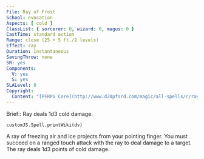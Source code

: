 ```yaml
---
File: Ray of Frost
School: evocation
Aspects: [ cold ]
ClassList: { sorcerer: 0, wizard: 0, magus: 0 }
CastTime: standard action
Range: close (25 + 5 ft./2 levels)
Effect: ray
Duration: instantaneous
SavingThrow: none
SR: yes
Components:
  V: yes
  S: yes
SLALevel: 0
Copyright:
  Content: "[PFRPG Core](http://www.d20pfsrd.com/magic/all-spells/r/ray-of-frost)"
---
```

Brief:: Ray deals 1d3 cold damage.

```dataviewjs
customJS.Spell.printWiki(dv)
```

A ray of freezing air and ice projects from your pointing finger.  You must succeed on a ranged touch attack with the ray to deal damage to a target. The ray deals 1d3 points of cold damage.
